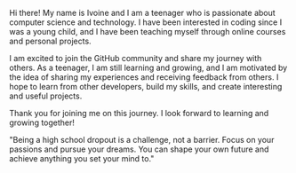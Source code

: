 Hi there! My name is Ivoine and I am a teenager who is passionate about computer science and technology. I have been interested in coding since I was a young child, and I have been teaching myself through online courses and personal projects.

I am excited to join the GitHub community and share my journey with others. As a teenager, I am still learning and growing, and I am motivated by the idea of sharing my experiences and receiving feedback from others. I hope to learn from other developers, build my skills, and create interesting and useful projects.

Thank you for joining me on this journey. I look forward to learning and growing together!

"Being a high school dropout is a challenge, not a barrier. Focus on your passions and pursue your dreams. You can shape your own future and achieve anything you set your mind to."


<!--
**ivoinestrachan/ivoinestrachan** is a ✨ _special_ ✨ repository because its `README.md` (this file) appears on your GitHub profile.

Here are some ideas to get you started:

- 🔭 I’m currently working on ...
- 🌱 I’m currently learning ...
- 👯 I’m looking to collaborate on ...
- 🤔 I’m looking for help with ...
- 💬 Ask me about ...
- 📫 How to reach me: ...
- 😄 Pronouns: ...
- ⚡ Fun fact: ...
-->
